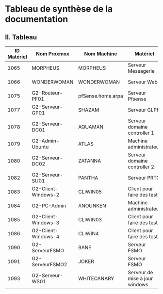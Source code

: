 # Tableau de synthèse de la documentation


## II. Tableau

| ID Matériel | Nom Proxmox         | Nom Machine       | Matériel | Statut de la doc d'installation               | Statut de la doc d'utilisation              
| ----------- | ------------------- | ----------------- | ------------ | ------------------- | ------------------------------ 
| 1065        | MORPHEUS            | MORPHEUS          | Serveur Messagerie   |   A jour [S07/S07_INSTALL.md](https://github.com/WildCodeSchool/TSSR-BDX-0924-P3-G2/blob/main/S07/S07_INSTALL.md)        |     A jour [S07/S07_USER_GUIDE.md](https://github.com/WildCodeSchool/TSSR-BDX-0924-P3-G2/blob/main/S07/S07_USER_GUIDE.md)                                    
| 1066        | WONDERWOMAN         | WONDERWOMAN       | Serveur Web    |    A jour [S01/S01_INSTALL.md](https://github.com/WildCodeSchool/TSSR-BDX-0924-P3-G2/blob/main/S01/S01_INSTALL.md)       |           Inexistante                                             
| 1075        | G2-Routeur-PF01     | pfSense.home.arpa | Serveur Pfsense          |    A jour [S04-06/S04-06_INSTALL.md](https://github.com/WildCodeSchool/TSSR-BDX-0924-P3-G2/blob/main/S04-06/S04-06_INSTALL.md)          |          A jour [S04-06/S04-06_USER_GUIDE.md](https://github.com/WildCodeSchool/TSSR-BDX-0924-P3-G2/blob/main/S04-06/S04-06_USER_GUIDE.md)
| 1077        | G2-Serveur-GP01     | SHAZAM            | Serveur GLPI          |     A jour [S01/S01_INSTALL.md](https://github.com/WildCodeSchool/TSSR-BDX-0924-P3-G2/blob/main/S01/S01_INSTALL.md)       |   A jour [S03/S03_USER_GUIDE.md](https://github.com/WildCodeSchool/TSSR-BDX-0924-P3-G2/blob/main/S03/S03_USER_GUIDE.md)                                             
| 1078        | G2-Serveur-DC01     | AQUAMAN           | Serveur domaine controller 1          | A jour [S01/S01_INSTALL.md](https://github.com/WildCodeSchool/TSSR-BDX-0924-P3-G2/blob/main/S01/S01_INSTALL.md)|         Inexistante                            
| 1079        | G2-Admin-Ubuntu     | ATLAS             | Machine administrateur      |            |                                               
| 1080        | G2-Serveur-DC02     | ZATANNA           | Serveur domaine controller 2      | A jour [S01/S01_INSTALL.md](https://github.com/WildCodeSchool/TSSR-BDX-0924-P3-G2/blob/main/S01/S01_INSTALL.md) |   Inexistante                                       
| 1082        | G2-Serveur-SU01     | PANTHA            | Serveur PRTG        | A jour [S04-06/S04-06_INSTALL.md](https://github.com/WildCodeSchool/TSSR-BDX-0924-P3-G2/blob/main/S04-06/S04-06_INSTALL.md)    |             A jour [S04-06/S04-06_USER_GUIDE.md](https://github.com/WildCodeSchool/TSSR-BDX-0924-P3-G2/blob/main/S04-06/S04-06_USER_GUIDE.md)                               
| 1083        | G2-Client-Windows-2 | CLIWIN05          | Client pour faire des tests         |    A jour [S04-06/S04-06_INSTALL.md](https://github.com/WildCodeSchool/TSSR-BDX-0924-P3-G2/blob/main/S01/S01_INSTALL.md)        |       Inexistante                                                      
| 1084        | G2-PC-Admin         | ANOUNKEN          | Machine administrateur           |           |                                
| 1085        | G2-Client-Windows-3 | CLIWIN03          | Client pour faire des tests           |  A jour [S04-06/S04-06_INSTALL.md](https://github.com/WildCodeSchool/TSSR-BDX-0924-P3-G2/blob/main/S01/S01_INSTALL.md)        |          Inexistante                                                    
| 1086        | G2-Client-Windows-4 | CLIWIN4           | Client pour faire des tests          |   A jour [S04-06/S04-06_INSTALL.md](https://github.com/WildCodeSchool/TSSR-BDX-0924-P3-G2/blob/main/S01/S01_INSTALL.md)         |        Inexistante                                               
| 1090        | G2-ServeurFSMO      | BANE              | Serveur FSMO          |  A jour [S08/S08_INSTALL.md](https://github.com/WildCodeSchool/TSSR-BDX-0924-P3-G2/blob/main/S08/S08_INSTALL.md) |        Inexistante                                              
| 1091        | G2-ServeurFSMO2     | JOKER             | Serveur FSMO          |  A jour [S08/S08_INSTALL.md](https://github.com/WildCodeSchool/TSSR-BDX-0924-P3-G2/blob/main/S08/S08_INSTALL.md) |      Inexistante                                                        
| 1093        | G2-Serveur-WS01     | WHITECANARY       | Serveur de mise à jour windows           | A jour [S08/S08_INSTALL.md](https://github.com/WildCodeSchool/TSSR-BDX-0924-P3-G2/blob/main/S08/S08_INSTALL.md)   |          A jour [S08/S08_USER_GUIDE.md](https://github.com/WildCodeSchool/TSSR-BDX-0924-P3-G2/blob/main/S08/S08_USER_GUIDE.md)                                           
